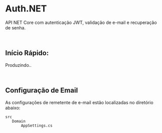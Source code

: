 # Auth.NET

API NET Core com autenticação JWT, validação de e-mail e recuperação de senha.  


<br>

## Início Rápido:
Produzindo..

<br>

## Configuração de Email 
As configurações de remetente de e-mail estão localizadas no diretório abaixo:
```
src
   Domain
       AppSettings.cs
```


